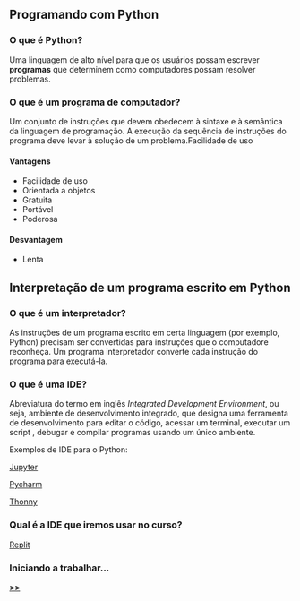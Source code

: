 ## Programando com Python
### O que é Python?
Uma linguagem de alto nível para que os usuários possam escrever **programas** que determinem como computadores possam resolver problemas. 
### O que é um programa de computador?
Um conjunto de instruções que devem obedecem à sintaxe e à semântica da linguagem de programação. A execução da sequência de instruções do programa deve levar à solução de um problema.Facilidade de uso
#### Vantagens
- Facilidade de uso
- Orientada a objetos
- Gratuita
- Portável
- Poderosa
#### Desvantagem
- Lenta
## Interpretação de um programa escrito em Python
### O que é um interpretador?
As instruções de um programa escrito em certa linguagem (por exemplo, Python) precisam ser convertidas para instruções que o computadore reconheça. Um programa interpretador converte cada instrução do programa para executá-la.
### O que é uma IDE?
Abreviatura do termo em inglês *Integrated Development Environment*, ou seja, ambiente de desenvolvimento integrado, que designa uma ferramenta de desenvolvimento para editar o código, acessar um terminal, executar um script , debugar e compilar programas usando um único ambiente.

Exemplos de IDE para o Python:

[Jupyter](https://jupyter.org/)

[Pycharm](https://www.jetbrains.com/pycharm/)

[Thonny](https://thonny.org/)

### Qual é a IDE que iremos usar no curso?

[Replit](https://replit.com/site/ide)

### Iniciando a trabalhar...
**[>>](prog_replit.md)**
